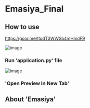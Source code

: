 # Emasiya_Final


## How to use


<https://goor.me/ttudT3WWSb4mHmdF9>


![image](https://user-images.githubusercontent.com/97292379/233781240-c7f08df6-322c-45ac-b148-b46701339643.png)


### Run 'application.py' file


![image](https://user-images.githubusercontent.com/97292379/233781250-550296ee-c55b-47af-8c4e-8601bacc10ba.png)


### 'Open Preview in New Tab'


## About 'Emasiya'

